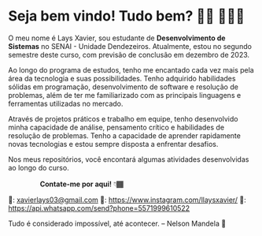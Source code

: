 
# Seja bem vindo! Tudo bem? 👋🏿 👩🏾‍💻

O meu nome é Lays Xavier, sou estudante de **Desenvolvimento de Sistemas** no SENAI - Unidade Dendezeiros. Atualmente, estou no segundo semestre deste curso, com previsão de conclusão em dezembro de 2023. 

Ao longo do programa de estudos, tenho me encantado cada vez mais pela área da tecnologia e suas possibilidades. Tenho adquirido habilidades sólidas em programação, desenvolvimento de software e resolução de problemas, além de ter me familiarizado com as principais linguagens e ferramentas utilizadas no mercado.

Através de projetos práticos e trabalho em equipe, tenho desenvolvido minha capacidade de análise, pensamento crítico e habilidades de resolução de problemas. Tenho a capacidade de aprender rapidamente novas tecnologias e estou sempre disposta a enfrentar desafios.

Nos meus repositórios, você encontará algumas atividades desenvolvidas ao longo do curso. 




ㅤㅤㅤㅤㅤ**Contate-me por aqui!** 👇🏾

📧: xavierlays03@gmail.com
🔗: https://www.instagram.com/llaysxavier/
📱: https://api.whatsapp.com/send?phone=5571999610522

 Tudo é considerado impossível, até acontecer. – Nelson Mandela 🎯
